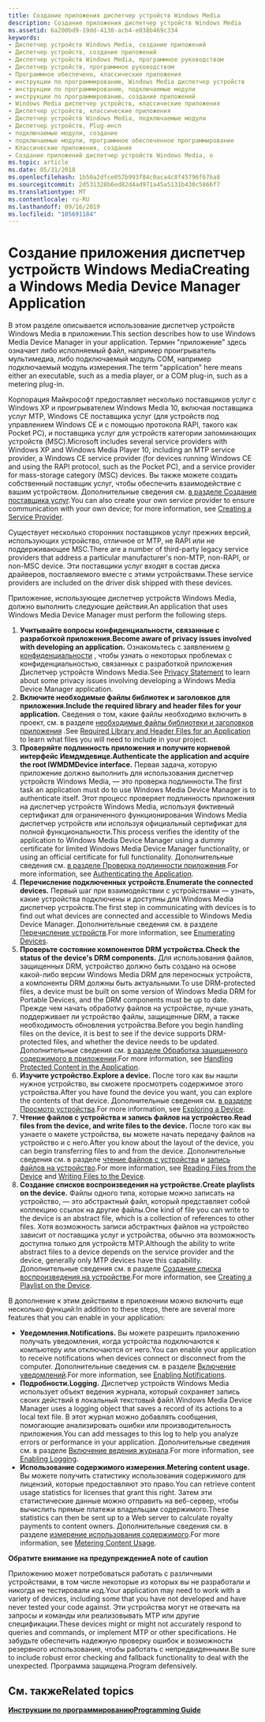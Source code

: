 ```yaml
---
title: Создание приложения диспетчер устройств Windows Media
description: Создание приложения диспетчер устройств Windows Media
ms.assetid: 6a200bd9-19dd-4130-acb4-e038b469c334
keywords:
- Диспетчер устройств Windows Media, создание приложений
- Диспетчер устройств, создание приложений
- Диспетчер устройств Windows Media, программное руководством
- Диспетчер устройств, программное руководством
- Программное обеспечено, классические приложения
- инструкции по программированию, Windows Media диспетчер устройств
- инструкции по программированию, подключаемые модули
- инструкции по программированию, создание приложений
- Windows Media диспетчер устройств, классические приложения
- Диспетчер устройств, классические приложения
- Диспетчер устройств Windows Media, подключаемые модули
- Диспетчер устройств, Plug-инсп
- подключаемые модули, создание
- подключаемые модули, программное обеспеченное программирование
- Классические приложения, создание
- Создание приложений диспетчер устройств Windows Media, о
ms.topic: article
ms.date: 05/31/2018
ms.openlocfilehash: 1b50a2dfce057b993f84c0aca4c8f45796f67ba8
ms.sourcegitcommit: 2d531328b6ed82d4ad971a45a5131b430c5866f7
ms.translationtype: MT
ms.contentlocale: ru-RU
ms.lasthandoff: 09/16/2019
ms.locfileid: "105691184"
---
```

# <a name="creating-a-windows-media-device-manager-application"></a><span data-ttu-id="56bd6-119">Создание приложения диспетчер устройств Windows Media</span><span class="sxs-lookup"><span data-stu-id="56bd6-119">Creating a Windows Media Device Manager Application</span></span>

<span data-ttu-id="56bd6-120">В этом разделе описывается использование диспетчер устройств Windows Media в приложении.</span><span class="sxs-lookup"><span data-stu-id="56bd6-120">This section describes how to use Windows Media Device Manager in your application.</span></span> <span data-ttu-id="56bd6-121">Термин "приложение" здесь означает либо исполняемый файл, например проигрыватель мультимедиа, либо подключаемый модуль COM, например подключаемый модуль измерения.</span><span class="sxs-lookup"><span data-stu-id="56bd6-121">The term "application" here means either an executable, such as a media player, or a COM plug-in, such as a metering plug-in.</span></span>

<span data-ttu-id="56bd6-122">Корпорация Майкрософт предоставляет несколько поставщиков услуг с Windows XP и проигрывателем Windows Media 10, включая поставщика услуг MTP, Windows CE поставщика услуг (для устройств под управлением Windows CE и с помощью протокола RAPI, такого как Pocket PC), и поставщика услуг для устройств категории запоминающих устройств (MSC).</span><span class="sxs-lookup"><span data-stu-id="56bd6-122">Microsoft includes several service providers with Windows XP and Windows Media Player 10, including an MTP service provider, a Windows CE service provider (for devices running Windows CE and using the RAPI protocol, such as the Pocket PC), and a service provider for mass-storage category (MSC) devices.</span></span> <span data-ttu-id="56bd6-123">Вы также можете создать собственный поставщик услуг, чтобы обеспечить взаимодействие с вашим устройством. Дополнительные сведения см. [в разделе Создание поставщика услуг](creating-a-service-provider.md).</span><span class="sxs-lookup"><span data-stu-id="56bd6-123">You can also create your own service provider to ensure communication with your own device; for more information, see [Creating a Service Provider](creating-a-service-provider.md).</span></span>

<span data-ttu-id="56bd6-124">Существует несколько сторонних поставщиков услуг прежних версий, использующих устройство, отличное от MTP, не RAPI или не поддерживающее MSC.</span><span class="sxs-lookup"><span data-stu-id="56bd6-124">There are a number of third-party legacy service providers that address a particular manufacturer's non-MTP, non-RAPI, or non-MSC device.</span></span> <span data-ttu-id="56bd6-125">Эти поставщики услуг входят в состав диска драйверов, поставляемого вместе с этими устройствами.</span><span class="sxs-lookup"><span data-stu-id="56bd6-125">These service providers are included on the driver disk shipped with these devices.</span></span>

<span data-ttu-id="56bd6-126">Приложение, использующее диспетчер устройств Windows Media, должно выполнить следующие действия.</span><span class="sxs-lookup"><span data-stu-id="56bd6-126">An application that uses Windows Media Device Manager must perform the following steps.</span></span>

1.  <span data-ttu-id="56bd6-127">**Учитывайте вопросы конфиденциальности, связанные с разработкой приложения.**</span><span class="sxs-lookup"><span data-stu-id="56bd6-127">**Become aware of privacy issues involved with developing an application.**</span></span> <span data-ttu-id="56bd6-128">Ознакомьтесь с заявлением [о конфиденциальности](privacy-statement.md) , чтобы узнать о некоторых проблемах с конфиденциальностью, связанных с разработкой приложения Диспетчер устройств Windows Media.</span><span class="sxs-lookup"><span data-stu-id="56bd6-128">See [Privacy Statement](privacy-statement.md) to learn about some privacy issues involving developing a Windows Media Device Manager application.</span></span>
2.  <span data-ttu-id="56bd6-129">**Включите необходимые файлы библиотек и заголовков для приложения.**</span><span class="sxs-lookup"><span data-stu-id="56bd6-129">**Include the required library and header files for your application.**</span></span> <span data-ttu-id="56bd6-130">Сведения о том, какие файлы необходимо включить в проект, см. в разделе [необходимые файлы библиотеки и заголовков приложения](required-library-and-header-files-for-an-application.md) .</span><span class="sxs-lookup"><span data-stu-id="56bd6-130">See [Required Library and Header Files for an Application](required-library-and-header-files-for-an-application.md) to learn what files you will need to include in your project.</span></span>
3.  <span data-ttu-id="56bd6-131">**Проверяйте подлинность приложения и получите корневой интерфейс Ивмдмдевице.**</span><span class="sxs-lookup"><span data-stu-id="56bd6-131">**Authenticate the application and acquire the root IWMDMDevice interface.**</span></span> <span data-ttu-id="56bd6-132">Первая задача, которую приложение должно выполнить для использования диспетчер устройств Windows Media, — это проверка подлинности.</span><span class="sxs-lookup"><span data-stu-id="56bd6-132">The first task an application must do to use Windows Media Device Manager is to authenticate itself.</span></span> <span data-ttu-id="56bd6-133">Этот процесс проверяет подлинность приложения на диспетчер устройств Windows Media, используя фиктивный сертификат для ограниченного функционирования Windows Media диспетчер устройств или используя официальный сертификат для полной функциональности.</span><span class="sxs-lookup"><span data-stu-id="56bd6-133">This process verifies the identity of the application to Windows Media Device Manager using a dummy certificate for limited Windows Media Device Manager functionality, or using an official certificate for full functionality.</span></span> <span data-ttu-id="56bd6-134">Дополнительные сведения см. [в разделе Проверка подлинности приложения](authenticating-the-application.md).</span><span class="sxs-lookup"><span data-stu-id="56bd6-134">For more information, see [Authenticating the Application](authenticating-the-application.md).</span></span>
4.  <span data-ttu-id="56bd6-135">**Перечисление подключенных устройств.**</span><span class="sxs-lookup"><span data-stu-id="56bd6-135">**Enumerate the connected devices.**</span></span> <span data-ttu-id="56bd6-136">Первый шаг при взаимодействии с устройствами — узнать, какие устройства подключены и доступны для Windows Media диспетчер устройств.</span><span class="sxs-lookup"><span data-stu-id="56bd6-136">The first step in communicating with devices is to find out what devices are connected and accessible to Windows Media Device Manager.</span></span> <span data-ttu-id="56bd6-137">Дополнительные сведения см. в разделе [Перечисление устройств](enumerating-devices.md).</span><span class="sxs-lookup"><span data-stu-id="56bd6-137">For more information, see [Enumerating Devices](enumerating-devices.md).</span></span>
5.  <span data-ttu-id="56bd6-138">**Проверьте состояние компонентов DRM устройства.**</span><span class="sxs-lookup"><span data-stu-id="56bd6-138">**Check the status of the device's DRM components.**</span></span> <span data-ttu-id="56bd6-139">Для использования файлов, защищенных DRM, устройство должно быть создано на основе какой-либо версии Windows Media DRM для переносных устройств, а компоненты DRM должны быть актуальными.</span><span class="sxs-lookup"><span data-stu-id="56bd6-139">To use DRM-protected files, a device must be built on some version of Windows Media DRM for Portable Devices, and the DRM components must be up to date.</span></span> <span data-ttu-id="56bd6-140">Прежде чем начать обработку файлов на устройстве, лучше узнать, поддерживает ли устройство файлы, защищенные DRM, а также необходимость обновления устройства.</span><span class="sxs-lookup"><span data-stu-id="56bd6-140">Before you begin handling files on the device, it is best to see if the device supports DRM-protected files, and whether the device needs to be updated.</span></span> <span data-ttu-id="56bd6-141">Дополнительные сведения см. [в разделе Обработка защищенного содержимого в приложении](handling-protected-content-in-the-application.md).</span><span class="sxs-lookup"><span data-stu-id="56bd6-141">For more information, see [Handling Protected Content in the Application](handling-protected-content-in-the-application.md).</span></span>
6.  <span data-ttu-id="56bd6-142">**Изучите устройство.**</span><span class="sxs-lookup"><span data-stu-id="56bd6-142">**Explore a device.**</span></span> <span data-ttu-id="56bd6-143">После того как вы нашли нужное устройство, вы сможете просмотреть содержимое этого устройства.</span><span class="sxs-lookup"><span data-stu-id="56bd6-143">After you have found the device you want, you can explore the contents of that device.</span></span> <span data-ttu-id="56bd6-144">Дополнительные сведения см. [в разделе Просмотр устройства](exploring-a-device.md).</span><span class="sxs-lookup"><span data-stu-id="56bd6-144">For more information, see [Exploring a Device](exploring-a-device.md).</span></span>
7.  <span data-ttu-id="56bd6-145">**Чтение файлов с устройства и запись файлов на устройство.**</span><span class="sxs-lookup"><span data-stu-id="56bd6-145">**Read files from the device, and write files to the device.**</span></span> <span data-ttu-id="56bd6-146">После того как вы узнаете о макете устройства, вы можете начать передачу файлов на устройство и с него.</span><span class="sxs-lookup"><span data-stu-id="56bd6-146">After you know about the layout of the device, you can begin transferring files to and from the device.</span></span> <span data-ttu-id="56bd6-147">Дополнительные сведения см. в разделе [чтение файлов с устройства](reading-files-from-the-device.md) и [запись файлов на устройство](writing-files-to-the-device.md).</span><span class="sxs-lookup"><span data-stu-id="56bd6-147">For more information, see [Reading Files from the Device](reading-files-from-the-device.md) and [Writing Files to the Device](writing-files-to-the-device.md).</span></span>
8.  <span data-ttu-id="56bd6-148">**Создание списков воспроизведения на устройстве.**</span><span class="sxs-lookup"><span data-stu-id="56bd6-148">**Create playlists on the device.**</span></span> <span data-ttu-id="56bd6-149">Файлы одного типа, которые можно записать на устройство, — это абстрактный файл, который представляет собой коллекцию ссылок на другие файлы.</span><span class="sxs-lookup"><span data-stu-id="56bd6-149">One kind of file you can write to the device is an abstract file, which is a collection of references to other files.</span></span> <span data-ttu-id="56bd6-150">Хотя возможность записи абстрактных файлов на устройство зависит от поставщика услуг и устройства, обычно эта возможность доступна только для устройств MTP.</span><span class="sxs-lookup"><span data-stu-id="56bd6-150">Although the ability to write abstract files to a device depends on the service provider and the device, generally only MTP devices have this capability.</span></span> <span data-ttu-id="56bd6-151">Дополнительные сведения см. в разделе [Создание списка воспроизведения на устройстве](creating-a-playlist-on-the-device.md).</span><span class="sxs-lookup"><span data-stu-id="56bd6-151">For more information, see [Creating a Playlist on the Device](creating-a-playlist-on-the-device.md).</span></span>

<span data-ttu-id="56bd6-152">В дополнение к этим действиям в приложении можно включить еще несколько функций:</span><span class="sxs-lookup"><span data-stu-id="56bd6-152">In addition to these steps, there are several more features that you can enable in your application:</span></span>

-   <span data-ttu-id="56bd6-153">**Уведомления.**</span><span class="sxs-lookup"><span data-stu-id="56bd6-153">**Notifications.**</span></span> <span data-ttu-id="56bd6-154">Вы можете разрешить приложению получать уведомления, когда устройства подключаются к компьютеру или отключаются от него.</span><span class="sxs-lookup"><span data-stu-id="56bd6-154">You can enable your application to receive notifications when devices connect or disconnect from the computer.</span></span> <span data-ttu-id="56bd6-155">Дополнительные сведения см. в разделе [Включение уведомлений](enabling-notifications.md).</span><span class="sxs-lookup"><span data-stu-id="56bd6-155">For more information, see [Enabling Notifications](enabling-notifications.md).</span></span>
-   <span data-ttu-id="56bd6-156">**Подробности.**</span><span class="sxs-lookup"><span data-stu-id="56bd6-156">**Logging.**</span></span> <span data-ttu-id="56bd6-157">Диспетчер устройств Windows Media использует объект ведения журнала, который сохраняет запись своих действий в локальный текстовый файл.</span><span class="sxs-lookup"><span data-stu-id="56bd6-157">Windows Media Device Manager uses a logging object that saves a record of its actions to a local text file.</span></span> <span data-ttu-id="56bd6-158">В этот журнал можно добавлять сообщения, помогающие анализировать ошибки или производительность приложения.</span><span class="sxs-lookup"><span data-stu-id="56bd6-158">You can add messages to this log to help you analyze errors or performance in your application.</span></span> <span data-ttu-id="56bd6-159">Дополнительные сведения см. в разделе [Включение ведения журнала](enabling-logging.md).</span><span class="sxs-lookup"><span data-stu-id="56bd6-159">For more information, see [Enabling Logging](enabling-logging.md).</span></span>
-   <span data-ttu-id="56bd6-160">**Использование содержимого измерения.**</span><span class="sxs-lookup"><span data-stu-id="56bd6-160">**Metering content usage.**</span></span> <span data-ttu-id="56bd6-161">Вы можете получить статистику использования содержимого для лицензий, которые предоставляют это право.</span><span class="sxs-lookup"><span data-stu-id="56bd6-161">You can retrieve content usage statistics for licenses that grant this right.</span></span> <span data-ttu-id="56bd6-162">Затем эти статистические данные можно отправить на веб-сервер, чтобы вычислить прямые платежи владельцам содержимого.</span><span class="sxs-lookup"><span data-stu-id="56bd6-162">These statistics can then be sent up to a Web server to calculate royalty payments to content owners.</span></span> <span data-ttu-id="56bd6-163">Дополнительные сведения см. в разделе [измерение использования содержимого](metering-content-usage.md).</span><span class="sxs-lookup"><span data-stu-id="56bd6-163">For more information, see [Metering Content Usage](metering-content-usage.md).</span></span>

<span data-ttu-id="56bd6-164">**Обратите внимание на предупреждение**</span><span class="sxs-lookup"><span data-stu-id="56bd6-164">**A note of caution**</span></span>

<span data-ttu-id="56bd6-165">Приложению может потребоваться работать с различными устройствами, в том числе некоторые из которых вы не разработали и никогда не тестировали код.</span><span class="sxs-lookup"><span data-stu-id="56bd6-165">Your application may need to work with a variety of devices, including some that you have not developed and have never tested your code against.</span></span> <span data-ttu-id="56bd6-166">Эти устройства могут не отвечать на запросы и команды или реализовывать MTP или другие спецификации.</span><span class="sxs-lookup"><span data-stu-id="56bd6-166">These devices might or might not accurately respond to queries and commands, or implement MTP or other specifications.</span></span> <span data-ttu-id="56bd6-167">Не забудьте обеспечить надежную проверку ошибок и возможности резервного использования, чтобы работать с непредвиденными.</span><span class="sxs-lookup"><span data-stu-id="56bd6-167">Be sure to include robust error checking and fallback functionality to deal with the unexpected.</span></span> <span data-ttu-id="56bd6-168">Программа защищена.</span><span class="sxs-lookup"><span data-stu-id="56bd6-168">Program defensively.</span></span>

## <a name="related-topics"></a><span data-ttu-id="56bd6-169">См. также</span><span class="sxs-lookup"><span data-stu-id="56bd6-169">Related topics</span></span>

<dl> <dt>

[<span data-ttu-id="56bd6-170">**Инструкции по программированию**</span><span class="sxs-lookup"><span data-stu-id="56bd6-170">**Programming Guide**</span></span>](programming-guide.md)
</dt> </dl>

 

 




